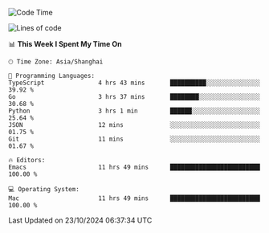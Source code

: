 <!--START_SECTION:waka-->
![Code Time](http://img.shields.io/badge/Code%20Time-2%2C250%20hrs%205%20mins-blue)

![Lines of code](https://img.shields.io/badge/From%20Hello%20World%20I%27ve%20Written-308.1%20thousand%20lines%20of%20code-blue)

📊 **This Week I Spent My Time On** 

```text
🕑︎ Time Zone: Asia/Shanghai

💬 Programming Languages: 
TypeScript               4 hrs 43 mins       ██████████░░░░░░░░░░░░░░░   39.92 % 
Go                       3 hrs 37 mins       ████████░░░░░░░░░░░░░░░░░   30.68 % 
Python                   3 hrs 1 min         ██████░░░░░░░░░░░░░░░░░░░   25.64 % 
JSON                     12 mins             ░░░░░░░░░░░░░░░░░░░░░░░░░   01.75 % 
Git                      11 mins             ░░░░░░░░░░░░░░░░░░░░░░░░░   01.67 % 

🔥 Editors: 
Emacs                    11 hrs 49 mins      █████████████████████████   100.00 % 

💻 Operating System: 
Mac                      11 hrs 49 mins      █████████████████████████   100.00 % 
```


 Last Updated on 23/10/2024 06:37:34 UTC
<!--END_SECTION:waka-->
